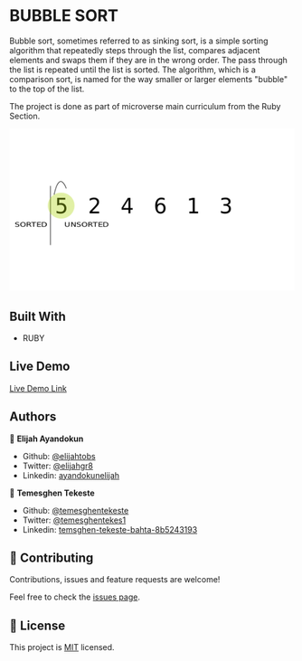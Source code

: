 # BUBBLE SORT

Bubble sort, sometimes referred to as sinking sort, is a simple sorting algorithm that repeatedly steps through the list, compares adjacent elements and swaps them if they are in the wrong order. The pass through the list is repeated until the list is sorted. The algorithm, which is a comparison sort, is named for the way smaller or larger elements "bubble" to the top of the list.

The project is done as part of microverse main curriculum from the Ruby Section.

![screenshot](./bubble-sort.gif)

## Built With

- RUBY

## Live Demo

[Live Demo Link](https://repl.it/@temesghen/bubblesort#main.rb)

## Authors

👤 **Elijah Ayandokun**

- Github: [@elijahtobs](https://github.com/ElijahTobs)
- Twitter: [@elijahgr8](https://twitter.com/Elijahgr8)
- Linkedin: [ayandokunelijah](https://linkedin.com/in/ayandokunelijah)

👤 **Temesghen Tekeste**

- Github: [@temesghentekeste](https://github.com/temesghentekeste)
- Twitter: [@temesghentekes1](https://twitter.com/temesghentekes1)
- Linkedin: [temsghen-tekeste-bahta-8b5243193](https://www.linkedin.com/in/temesghen-tekeste-bahta-8b5243193/)

## 🤝 Contributing

Contributions, issues and feature requests are welcome!

Feel free to check the [issues page](issues/).

## 📝 License

This project is [MIT](lic.url) licensed.

